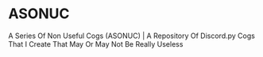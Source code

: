 # ASONUC
A Series Of Non Useful Cogs (ASONUC) | A Repository Of Discord.py Cogs That I Create That May Or May Not Be Really Useless
